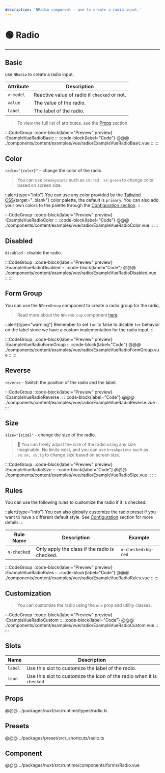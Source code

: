 ```yaml
---
description: 'NRadio component - use to create a radio input.'
---
```


# 🟢 Radio

---

## Basic

use `NRadio` to create a radio input.

| Attribute | Description                                  |
| --------- | -------------------------------------------- |
| `v-model` | Reactive value of radio if `checked` or not. |
| `value`   | The value of the radio.                      |
| `label`   | The label of the radio.                      |

> To view the full list of attributes, see the [Props](#props) section.

:::CodeGroup
  ::code-block{label="Preview" preview}
    :ExampleVueRadioBasic
  ::
  ::code-block{label="Code"}
@@@ ./components/content/examples/vue/radio/ExampleVueRadioBasic.vue
  ::
:::

## Color

`radio="{color}"` - change the color of the radio.

> You can use `breakpoints` such as `sm:red, xs:green` to change color based on screen size.

::alert{type="info"}
You can use any color provided by the [Tailwind CSS](https://tailwindcss.com/docs/customizing-colors){target="_blank"} color palette, the default is `primary`. You can also add your own colors to the palette through the [Configuration section](/getting-started/configuration).
::

:::CodeGroup
  ::code-block{label="Preview" preview}
    :ExampleVueRadioColor
  ::
  ::code-block{label="Code"}
@@@ ./components/content/examples/vue/radio/ExampleVueRadioColor.vue
  ::
:::

## Disabled

`disabled` - disable the radio.

:::CodeGroup
  ::code-block{label="Preview" preview}
    :ExampleVueRadioDisabled
  ::
  ::code-block{label="Code"}
@@@ ./components/content/examples/vue/radio/ExampleVueRadioDisabled.vue
  ::
:::

## Form Group

You can use the `NFormGroup` component to create a radio group for the radio,

> Read more about the `NFormGroup` component [here](/forms/form-group).

::alert{type="warning"}
  Remember to set `for` to false to disable `for` behavior on the label since we have a custom implementation for the radio input.
::

:::CodeGroup
  ::code-block{label="Preview" preview}
    :ExampleVueRadioFormGroup
  ::
  ::code-block{label="Code"}
@@@ ./components/content/examples/vue/radio/ExampleVueRadioFormGroup.vue
  ::
:::

## Reverse

`reverse` - Switch the position of the radio and the label.

:::CodeGroup
  ::code-block{label="Preview" preview}
    :ExampleVueRadioReverse
  ::
  ::code-block{label="Code"}
@@@ ./components/content/examples/vue/radio/ExampleVueRadioReverse.vue
  ::
:::

## Size

`size="{size}"` - change the size of the radio.

> 🚀 You can freely adjust the size of the radio using any size imaginable. No limits exist, and you can use `breakpoints` such as `sm:sm, xs:lg` to change size based on screen size.

:::CodeGroup
  ::code-block{label="Preview" preview}
    :ExampleVueRadioSize
  ::
  ::code-block{label="Code"}
@@@ ./components/content/examples/vue/radio/ExampleVueRadioSize.vue
  ::
:::

## Rules

You can use the following rules to customize the radio if it is checked.

::alert{type="info"}
  You can also globally customize the radio preset if you want to have a different default style. See [Configuration](/getting-started/configuration) section for more details.
::

| Rule Name   | Description                                   | Example            |
| ----------- | --------------------------------------------- | ------------------ |
| `n-checked` | Only apply the class if the radio is checked. | `n-checked:bg-red` |

:::CodeGroup
  ::code-block{label="Preview" preview}
    :ExampleVueRadioRules
  ::
  ::code-block{label="Code"}
@@@ ./components/content/examples/vue/radio/ExampleVueRadioRules.vue
  ::
:::

## Customization

> You can customize the radio using the `una` prop and utility classes.

:::CodeGroup
  ::code-block{label="Preview" preview}
    :ExampleVueRadioCustom
  ::
  ::code-block{label="Code"}
@@@ ./components/content/examples/vue/radio/ExampleVueRadioCustom.vue
  ::
:::

## Slots

| Name    | Description                                                           |
| ------- | --------------------------------------------------------------------- |
| `label` | Use this slot to customize the label of the radio.                    |
| `icon`  | Use this slot to customize the icon of the radio when it is `checked` |

## Props
@@@ ../packages/nuxt/src/runtime/types/radio.ts

## Presets
@@@ ../packages/preset/src/_shortcuts/radio.ts

## Component
@@@ ../packages/nuxt/src/runtime/components/forms/Radio.vue
